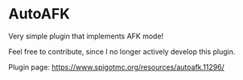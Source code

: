 # AutoAFK
Very simple plugin that implements AFK mode!

Feel free to contribute, since I no longer actively develop this plugin.

Plugin page: https://www.spigotmc.org/resources/autoafk.11296/
